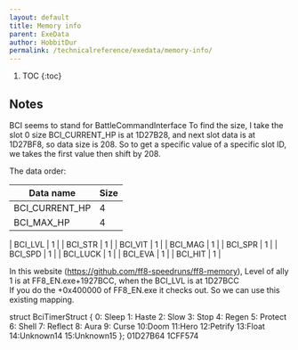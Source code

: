 ```yaml
---
layout: default
title: Memory info
parent: ExeData
author: HobbitDur
permalink: /technicalreference/exedata/memory-info/
---
```


1. TOC
{:toc}

## Notes

BCI seems to stand for BattleCommandInterface
To find the size, I take the slot 0 size
BCI_CURRENT_HP is at 1D27B28, and next slot data is at 1D27BF8, so data size is 208.
So to get a specific value of a specific slot ID, we takes the first value then shift by 208.

The data order:

| Data name      | Size |
|----------------|------|
| BCI_CURRENT_HP | 4    |
| BCI_MAX_HP     | 4    |

| BCI_LVL     | 1    |
| BCI_STR     | 1    |
| BCI_VIT     | 1    |
| BCI_MAG     | 1    |
| BCI_SPR     | 1    |
| BCI_SPD     | 1    |
| BCI_LUCK     | 1    |
| BCI_EVA     | 1    |
| BCI_HIT     | 1    |

In this website (https://github.com/ff8-speedruns/ff8-memory), Level of ally 1 is at FF8_EN.exe+1927BCC, when the BCI_LVL is at 1D27BCC  
If you do the +0x400000 of FF8_EN.exe it checks out. So we can use this existing mapping.


struct BciTimerStruct
{
  0: Sleep
  1: Haste
  2: Slow
  3: Stop
  4: Regen
  5: Protect
  6: Shell
  7: Reflect
  8: Aura
  9: Curse
  10:Doom
  11:Hero
  12:Petrify
  13:Float
  14:Unknown14
  15:Unknown15
};
01D27B64
1CFF574


